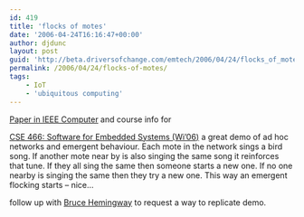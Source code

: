 ```yaml
---
id: 419
title: 'flocks of motes'
date: '2006-04-24T16:16:47+00:00'
author: djdunc
layout: post
guid: 'http://beta.driversofchange.com/emtech/2006/04/24/flocks_of_motes/'
permalink: /2006/04/24/flocks-of-motes/
tags:
    - IoT
    - 'ubiquitous computing'
---
```


[Paper in IEEE Computer](http://lazowska.cs.washington.edu/r8hemi.lo3.pdf) and course info for

[CSE 466: Software for Embedded Systems (Wi’06)](http://www.cs.washington.edu/education/courses/cse466/06wi/ "CSE 466: Software for Embedded Systems (Wi'06)") a great demo of ad hoc networks and emergent behaviour. Each mote in the network sings a bird song. If another mote near by is also singing the same song it reinforces that tune. If they all sing the same then someone starts a new one. If no one nearby is singing the same then they try a new one. This way an emergent flocking starts – nice…

follow up with [Bruce Hemingway](http://www.cs.washington.edu/homes/bruceh/ "Bruce Hemingway") to request a way to replicate demo.